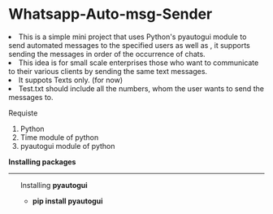 # Whatsapp-Auto-msg-Sender
<li>This is a simple mini project that uses Python's pyautogui module to send automated messages to the specified users as well as , it supports sending the messages in order of the occurrence of chats.<br>
<li> This idea is for small scale enterprises those who want to communicate to their various clients by sending the same text messages.
<li> It suppots Texts only. (for now)
<li> Test.txt should include all the numbers, whom the user wants to send the messages to. 
  
 Requiste
  <ol><li>Python</li>
    <li>Time module of python</li>
    <li>pyautogui module of python</li>
  </ol>
  
**Installing packages**<hr>
  <ul>Installing <b>pyautogui<b><ul>
    <li>pip install pyautogui 
     

